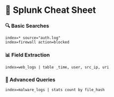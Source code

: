 # 📌 Splunk Cheat Sheet
### 🔍 Basic Searches
```spl
index=* source="auth.log"
index=firewall action=blocked
```
### 📊 Field Extraction
```spl
index=web_logs | table _time, user, src_ip, uri
```
### 🚀 Advanced Queries
```spl
index=malware_logs | stats count by file_hash
```
